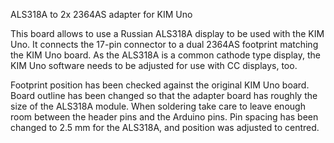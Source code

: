 ALS318A to 2x 2364AS adapter for KIM Uno

This board allows to use a Russian ALS318A display to be used with the KIM Uno. It connects the 17-pin connector to a dual 2364AS footprint matching the KIM Uno board. As the ALS318A is a common cathode type display, the KIM Uno software needs to be adjusted for use with CC displays, too.

Footprint position has been checked against the original KIM Uno board. Board outline has been changed so that the adapter board has roughly the size of the ALS318A module. When soldering take care to leave enough room between the header pins and the Arduino pins.
Pin spacing has been changed to 2.5 mm for the ALS318A, and position was adjusted to centred.
